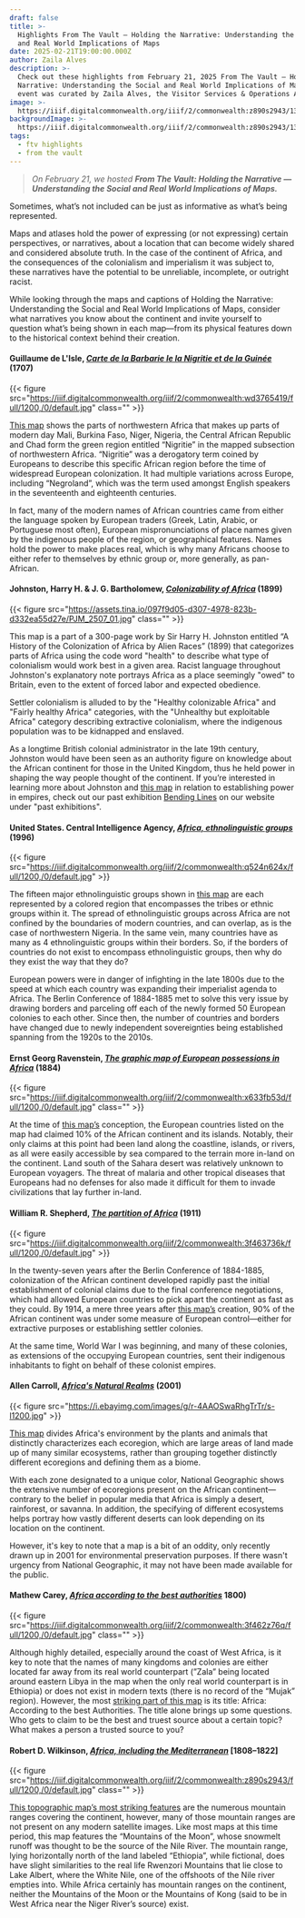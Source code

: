 ```yaml
---
draft: false
title: >-
  Highlights From The Vault — Holding the Narrative: Understanding the Social
  and Real World Implications of Maps
date: 2025-02-21T19:00:00.000Z
author: Zaila Alves
description: >-
  Check out these highlights from February 21, 2025 From The Vault — Holding the
  Narrative: Understanding the Social and Real World Implications of Maps. This
  event was curated by Zaila Alves, the Visitor Services & Operations Assistant.
image: >-
  https://iiif.digitalcommonwealth.org/iiif/2/commonwealth:z890s2943/131,4539,6351,2571/1200,/0/default.jpg
backgroundImage: >-
  https://iiif.digitalcommonwealth.org/iiif/2/commonwealth:z890s2943/131,4539,6351,2571/1200,/0/default.jpg
tags:
  - ftv highlights
  - from the vault
---
```


> *On February 21, we hosted **From The Vault: Holding the Narrative — Understanding the Social and Real World Implications of Maps.***

Sometimes, what’s not included can be just as informative as what’s being represented.

Maps and atlases hold the power of expressing (or not expressing) certain perspectives, or narratives, about a location that can become widely shared and considered absolute truth. In the case of the continent of Africa, and the consequences of the colonialism and imperialism it was subject to, these narratives have the potential to be unreliable, incomplete, or outright racist.

While looking through the maps and captions of Holding the Narrative: Understanding the Social and Real World Implications of Maps, consider what narratives you know about the continent and invite yourself to question what’s being shown in each map—from its physical features down to the historical context behind their creation.

#### Guillaume de L'Isle, ***[Carte de la Barbarie le la Nigritie et de la Guinée](https://collections.leventhalmap.org/search/commonwealth:wd3765401)*** (1707)

{{< figure src="https://iiif.digitalcommonwealth.org/iiif/2/commonwealth:wd3765419/full/1200,/0/default.jpg" class="" >}}

[This map](https://collections.leventhalmap.org/search/commonwealth:wd3765401) shows the parts of northwestern Africa that makes up parts of modern day Mali, Burkina Faso, Niger, Nigeria, the Central African Republic and Chad form the green region entitled “Nigritie” in the mapped subsection of northwestern Africa. “Nigritie” was a derogatory term coined by Europeans to describe this specific African region before the time of widespread European colonization. It had multiple variations across Europe, including “Negroland”, which was the term used amongst English speakers in the seventeenth and eighteenth centuries.

In fact, many of the modern names of African countries came from either the language spoken by European traders (Greek, Latin, Arabic, or Portuguese most often), European mispronunciations of place names given by the indigenous people of the region, or geographical features. Names hold the power to make places real, which is why many Africans choose to either refer to themselves by ethnic group or, more generally, as pan-African.

#### Johnston, Harry H. & J. G. Bartholomew, ***[Colonizability of Africa](https://digital.library.cornell.edu/catalog/ss:31923299)*** (1899)

{{< figure src="https://assets.tina.io/097f9d05-d307-4978-823b-d332ea55d27e/PJM_2507_01.jpg" class="" >}}

This map is a part of a 300-page work by Sir Harry H. Johnston entitled “A History of the Colonization of Africa by Alien Races” (1899) that categorizes parts of Africa using the code word "health" to describe what type of colonialism would work best in a given area. Racist language throughout Johnston's explanatory note portrays Africa as a place seemingly "owed" to Britain, even to the extent of forced labor and expected obedience. 

Settler colonialism is alluded to by the "Healthy colonizable Africa" and "Fairly healthy Africa" categories, with the "Unhealthy but exploitable Africa" category describing extractive colonialism, where the indigenous population was to be kidnapped and enslaved.

As a longtime British colonial administrator in the late 19th century, Johnston would have been seen as an authority figure on knowledge about the African continent for those in the United Kingdom, thus he held power in shaping the way people thought of the continent. If you’re interested in learning more about Johnston and [this map](https://digital.library.cornell.edu/catalog/ss:31923299) in relation to establishing power in empires, check out our past exhibition [Bending Lines](https://www.leventhalmap.org/digital-exhibitions/bending-lines/) on our website under "past exhibitions". 

#### United States. Central Intelligence Agency, ***[Africa, ethnolinguistic groups](https://collections.leventhalmap.org/search/commonwealth:q524n623n)*** (1996)

{{< figure src="https://iiif.digitalcommonwealth.org/iiif/2/commonwealth:q524n624x/full/1200,/0/default.jpg" >}}

The fifteen major ethnolinguistic groups shown in [this map](https://collections.leventhalmap.org/search/commonwealth:q524n623n) are each represented by a colored region that encompasses the tribes or ethnic groups within it. The spread of ethnolinguistic groups across Africa are not confined by the boundaries of modern countries, and can overlap, as is the case of northwestern Nigeria. In the same vein, many countries have as many as 4 ethnolinguistic groups within their borders. So, if the borders of countries do not exist to encompass ethnolinguistic groups, then why do they exist the way that they do?

European powers were in danger of infighting in the late 1800s due to the speed at which each country was expanding their imperialist agenda to Africa. The Berlin Conference of 1884-1885 met to solve this very issue by drawing borders and parceling off each of the newly formed 50 European colonies to each other. Since then, the number of countries and borders have changed due to newly independent sovereignties being established spanning from the 1920s to the 2010s.

#### Ernst Georg Ravenstein, ***[The graphic map of European possessions in Africa](https://collections.leventhalmap.org/search/commonwealth:x633fb524)*** (1884)

{{< figure src="https://iiif.digitalcommonwealth.org/iiif/2/commonwealth:x633fb53d/full/1200,/0/default.jpg" class="" >}}

At the time of [this map’s](https://collections.leventhalmap.org/search/commonwealth:x633fb524) conception, the European countries listed on the map had claimed 10% of the African continent and its islands. Notably, their only claims at this point had been land along the coastline, islands, or rivers, as all were easily accessible by sea compared to the terrain more in-land on the continent. Land south of the Sahara desert was relatively unknown to European voyagers. The threat of malaria and other tropical diseases that Europeans had no defenses for also made it difficult for them to invade civilizations that lay further in-land. 

#### William R. Shepherd, ***[The partition of Africa](https://collections.leventhalmap.org/search/commonwealth:3f4637359#image)*** (1911)

{{< figure src="https://iiif.digitalcommonwealth.org/iiif/2/commonwealth:3f463736k/full/1200,/0/default.jpg" >}}

In the twenty-seven years after the Berlin Conference of 1884-1885, colonization of the African continent developed rapidly past the initial establishment of colonial claims due to the final conference negotiations, which had allowed European countries to pick apart the continent as fast as they could. By 1914, a mere three years after [this map’s](https://collections.leventhalmap.org/search/commonwealth:3f4637359#image) creation, 90% of the African continent was under some measure of European control—either for extractive purposes or establishing settler colonies.

At the same time, World War I was beginning, and many of these colonies, as extensions of the occupying European countries, sent their indigenous inhabitants to fight on behalf of these colonist empires.

#### Allen Carroll, ***[Africa's Natural Realms](https://bpl.bibliocommons.com/v2/record/S75C5120298)*** (2001)

{{< figure src="https://i.ebayimg.com/images/g/r-4AAOSwaRhgTrTr/s-l1200.jpg" >}}

[This map](https://bpl.bibliocommons.com/v2/record/S75C5120298) divides Africa's environment by the plants and animals that distinctly characterizes each ecoregion, which are large areas of land made up of many similar ecosystems, rather than grouping together distinctly different ecoregions and defining them as a biome. 

With each zone designated to a unique color, National Geographic shows the extensive number of ecoregions present on the African continent—contrary to the belief in popular media that Africa is simply a desert, rainforest, or savanna. In addition, the specifying of different ecosystems helps portray how vastly different deserts can look depending on its location on the continent.

However, it's key to note that a map is a bit of an oddity, only recently drawn up in 2001 for environmental preservation purposes. If there wasn't urgency from National Geographic, it may not have been made available for the public.

#### Mathew Carey, ***[Africa according to the best authorities](https://collections.leventhalmap.org/search/commonwealth:3f462z75f)*** 1800)

{{< figure src="https://iiif.digitalcommonwealth.org/iiif/2/commonwealth:3f462z76q/full/1200,/0/default.jpg" class="" >}}

Although highly detailed, especially around the coast of West Africa, is it key to note that the names of many kingdoms and colonies are either located far away from its real world counterpart (”Zala” being located around eastern Libya in the map when the only real world counterpart is in Ethiopia) or does not exist in modern texts (there is no record of the “Mujak” region). However, the most [striking part of this map](https://collections.leventhalmap.org/search/commonwealth:3f462z75f) is its title: Africa: According to the best Authorities. The title alone brings up some questions. Who gets to claim to be the best and truest source about a certain topic? What makes a person a trusted source to you?

#### Robert D. Wilkinson, ***[Africa, including the Mediterranean](https://collections.leventhalmap.org/search/commonwealth:z890s293t)*** \[1808–1822]

{{< figure src="https://iiif.digitalcommonwealth.org/iiif/2/commonwealth:z890s2943/full/1200,/0/default.jpg" class="" >}}

[This topographic map’s most striking features](https://collections.leventhalmap.org/search/commonwealth:z890s293t) are the numerous mountain ranges covering the continent, however, many of those mountain ranges are not present on any modern satellite images. Like most maps at this time period, this map features the “Mountains of the Moon”, whose snowmelt runoff was thought to be the source of the Nile River. The mountain range, lying horizontally north of the land labeled “Ethiopia”, while fictional, does have slight similarities to the real life Rwenzori Mountains that lie close to Lake Albert, where the White Nile, one of the offshoots of the Nile river empties into. While Africa certainly has mountain ranges on the continent, neither the Mountains of the Moon or the Mountains of Kong (said to be in West Africa near the Niger River’s source) exist.
